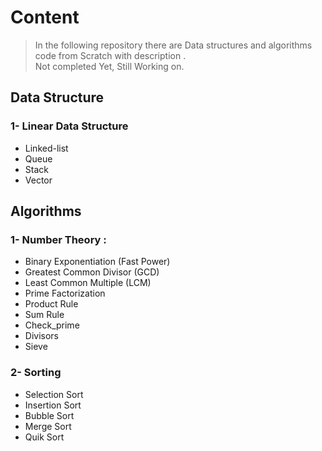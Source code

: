 # Content
> In the following repository there are Data structures and algorithms code from Scratch with description .  
> Not completed Yet, Still Working on. 
## Data Structure 
### 1- Linear Data Structure 
- Linked-list
- Queue 
- Stack 
- Vector




## Algorithms 

### 1- Number Theory :
- Binary Exponentiation (Fast Power)
- Greatest Common Divisor (GCD)
- Least Common Multiple (LCM)
- Prime Factorization
- Product Rule 
- Sum Rule 
- Check_prime
- Divisors
- Sieve


### 2- Sorting 
- Selection Sort 
- Insertion Sort
- Bubble Sort 
- Merge Sort 
- Quik Sort 
